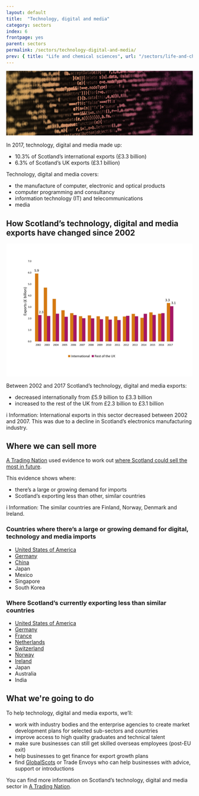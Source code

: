 ```yaml
---
layout: default
title:  "Technology, digital and media"
category: sectors
index: 6
frontpage: yes
parent: sectors
permalink: /sectors/technology-digital-and-media/
prev: { title: "Life and chemical sciences", url: "/sectors/life-and-chemical-sciences/"}
---
```


![An image of code depicting the technology sector](/assets/images/sector_photography/technology-software-and-communications.jpg)

In 2017, technology, digital and media made up:

* 10.3% of Scotland’s international exports (£3.3 billion)
* 6.3% of Scotland’s UK exports (£3.1 billion)

Technology, digital and media covers:

* the manufacture of computer, electronic and optical products
* computer programming and consultancy
* information technology (IT) and telecommunications
* media

## How Scotland’s technology, digital and media exports have changed since 2002

![Graph showing how Scotland’s technology, digital and media exports to the rest of the UK and internationally changed between 2002 and 2017.](/assets/images/charts_and_graphs/sector/technology-figure-1.jpg)

Between 2002 and 2017 Scotland’s technology, digital and media exports:

* decreased internationally from £5.9 billion to £3.3 billion
* increased to the rest of the UK from £2.3 billion to £3.1 billion

<div class="ds_information-text">
<span class="ds_information-text__icon" aria-hidden="true">i</span>
<span class="ds_information-text__text">
<span class="visually-hidden  hidden">Information:</span>
International exports in this sector decreased between 2002 and 2007. This was due to a decline in Scotland’s electronics manufacturing industry.
</span>
</div>


## Where we can sell more

[A Trading Nation](https://www.gov.scot/publications/scotland-a-trading-nation/) used evidence to work out [where Scotland could sell the most in future](/where-we-could-sell-more/).

This evidence shows where:

* there’s a large or growing demand for imports
* Scotland’s exporting less than other, similar countries

<div class="ds_information-text">
<span class="ds_information-text__icon" aria-hidden="true">i</span>
<span class="ds_information-text__text">
<span class="visually-hidden  hidden">Information:</span>
The similar countries are Finland, Norway, Denmark and Ireland.
</span>
</div>

### Countries where there’s a large or growing demand for digital, technology and media imports

* [United States of America](/country-profiles/usa/)
* [Germany](/country-profiles/germany/)
* [China](/country-profiles/china/)
* Japan
* Mexico
* Singapore
* South Korea

### Where Scotland’s currently exporting less than similar countries

* [United States of America](/country-profiles/usa/)
* [Germany](/country-profiles/germany/)
* [France](/country-profiles/france/)
* [Netherlands](/country-profiles/netherlands/)
* [Switzerland](/country-profiles/switzerland/)
* [Norway](/country-profiles/norway/)
* [Ireland](/country-profiles/ireland/)
* Japan
* Australia
* India


## What we're going to do

To help technology, digital and media exports, we’ll:

* work with industry bodies and the enterprise agencies to create market development plans for selected sub-sectors and countries
* improve access to high quality graduates and technical talent
* make sure businesses can still get skilled overseas employees (post-EU exit)
* help businesses to get finance for export growth plans
* find [GlobalScots](https://www.globalscot.com/) or Trade Envoys who can help businesses with advice, support or introductions


You can find more information on Scotland’s technology, digital and media sector in [A Trading Nation](https://www.gov.scot/publications/scotland-a-trading-nation/).

